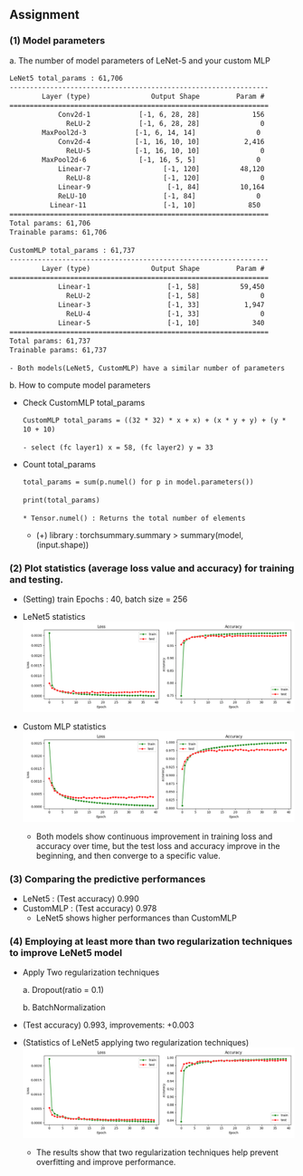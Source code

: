 ## Assignment

### (1) Model parameters

a. The number of model parameters of LeNet-5 and your custom MLP

    LeNet5 total_params : 61,706 
    ----------------------------------------------------------------
            Layer (type)               Output Shape         Param #
    ================================================================
                Conv2d-1            [-1, 6, 28, 28]             156
                  ReLU-2            [-1, 6, 28, 28]               0
            MaxPool2d-3            [-1, 6, 14, 14]               0
                Conv2d-4           [-1, 16, 10, 10]           2,416
                  ReLU-5           [-1, 16, 10, 10]               0
            MaxPool2d-6             [-1, 16, 5, 5]               0
                Linear-7                  [-1, 120]          48,120
                  ReLU-8                  [-1, 120]               0
                Linear-9                   [-1, 84]          10,164
                ReLU-10                   [-1, 84]               0
              Linear-11                   [-1, 10]             850
    ================================================================
    Total params: 61,706
    Trainable params: 61,706
        
    CustomMLP total_params : 61,737
    ----------------------------------------------------------------
            Layer (type)               Output Shape         Param #
    ================================================================
                Linear-1                   [-1, 58]          59,450
                  ReLU-2                   [-1, 58]               0
                Linear-3                   [-1, 33]           1,947
                  ReLU-4                   [-1, 33]               0
                Linear-5                   [-1, 10]             340
    ================================================================
    Total params: 61,737
    Trainable params: 61,737

    - Both models(LeNet5, CustomMLP) have a similar number of parameters

b. How to compute model parameters

  - Check CustomMLP total_params

        CustomMLP total_params = ((32 * 32) * x + x) + (x * y + y) + (y * 10 + 10)

        - select (fc layer1) x = 58, (fc layer2) y = 33

  - Count total_params

        total_params = sum(p.numel() for p in model.parameters())
        
        print(total_params)
        
        * Tensor.numel() : Returns the total number of elements

      - (+) library : torchsummary.summary > summary(model,(input.shape))


### (2) Plot statistics (average loss value and accuracy) for training and testing.

  - (Setting) train Epochs : 40, batch size = 256

  - LeNet5 statistics
    ![screenshot](template/lenet5.png)

  - Custom MLP statistics
    ![screenshot](template/CustomMLP.png)

    - Both models show continuous improvement in training loss and accuracy over time,
      but the test loss and accuracy improve in the beginning, and then converge to a specific value.


### (3) Comparing the predictive performances

  - LeNet5      : (Test accuracy) 0.990
  - CustomMLP   : (Test accuracy) 0.978
    - LeNet5 shows higher performances than CustomMLP


### (4) Employing at least more than two regularization techniques to improve LeNet5 model

  - Apply Two regularization techniques
    
      a. Dropout(ratio = 0.1)
    
      b. BatchNormalization

  - (Test accuracy) 0.993, improvements: +0.003

  - (Statistics of LeNet5 applying two regularization techniques)
    ![screenshot](template/lenet5_improve.png)

    - The results show that two regularization techniques help prevent overfitting and improve performance.
